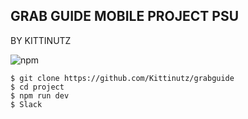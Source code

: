 ## GRAB GUIDE MOBILE PROJECT PSU
BY KITTINUTZ


![npm](https://img.shields.io/npm/l/express.svg)


````
$ git clone https://github.com/Kittinutz/grabguide
$ cd project
$ npm run dev
$ Slack
````

